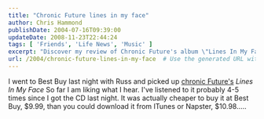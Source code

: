 ```yaml
---
title: "Chronic Future lines in my face"
author: Chris Hammond
publishDate: 2004-07-16T09:39:00
updateDate: 2008-11-23T22:44:24
tags: [ 'Friends', 'Life News', 'Music' ]
excerpt: "Discover my review of Chronic Future's album \"Lines In My Face\" purchased from Best Buy. Cheaper than iTunes or Napster, it's a great buy at $9.99!"
url: /2004/chronic-future-lines-in-my-face  # Use the generated URL with year
---
```

<p>I went to Best Buy last night with Russ and picked up <a href="https://www.chrishammond.com/tabid/54/itemid/13/chronic-future-time-and-time-again-video">chronic Future's</a> <em>Lines In My Face</em> So far I am liking what I hear. I've listened to it probably 4-5 times since I got the CD last night. It was actually cheaper to buy it at Best Buy, $9.99, than you could download it from ITunes or Napster, $10.98.....</p>

